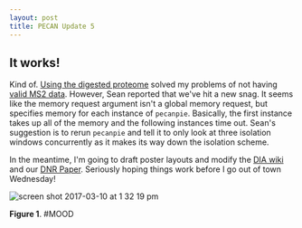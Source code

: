 ```yaml
---
layout: post
title: PECAN Update 5
---
```


## It works!

Kind of. [Using the digested proteome](https://yaaminiv.github.io/PECAN-Update-4/) solved my problems of not having [valid MS2 data](https://genefish.wordpress.com/2017/03/04/pecan-on-roadrunner-isnt-working-correctly/). However, Sean reported that we've hit a new snag. It seems like the memory request argument isn't a global memory request, but specifies memory for each instance of `pecanpie`. Basically, the first instance takes up all of the memory and the following instances time out. Sean's suggestion is to rerun `pecanpie` and tell it to only look at three isolation windows concurrently as it makes its way down the isolation scheme.

In the meantime, I'm going to draft poster layouts and modify the [DIA wiki](https://github.com/sr320/LabDocs/wiki/DIA-data-Analyses) and our [DNR Paper](https://docs.google.com/document/d/1giP16iXWPE7oDSNI7fyLV3p_1jqsXuuxlH7cJQAwhLM/edit#heading=h.7vvlns7jaib). Seriously hoping things work before I go out of town Wednesday!

![screen shot 2017-03-10 at 1 32 19 pm](https://cloud.githubusercontent.com/assets/22335838/23813952/29ebc15e-0596-11e7-9f2d-8d40d9849dd5.png)

**Figure 1**. #MOOD
